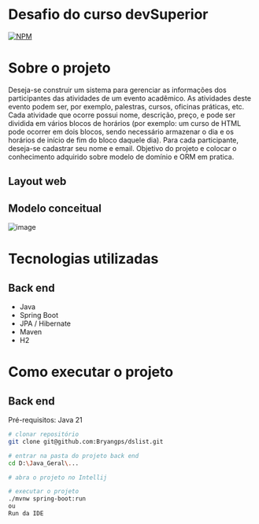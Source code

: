 # Desafio do curso devSuperior
[![NPM](https://img.shields.io/npm/l/react)](https://github.com/devsuperior/sds1-wmazoni/blob/master/LICENSE) 

# Sobre o projeto
Deseja-se construir um sistema para gerenciar as informações dos participantes das atividades de um
evento acadêmico. As atividades deste evento podem ser, por exemplo, palestras, cursos, oficinas
práticas, etc. Cada atividade que ocorre possui nome, descrição, preço, e pode ser dividida em vários
blocos de horários (por exemplo: um curso de HTML pode ocorrer em dois blocos, sendo necessário
armazenar o dia e os horários de início de fim do bloco daquele dia). Para cada participante, deseja-se
cadastrar seu nome e email. 
Objetivo do projeto e colocar o conhecimento adquirido sobre modelo de domínio e ORM em pratica.

## Layout web


## Modelo conceitual
![image](https://github.com/user-attachments/assets/97bad1bd-769b-4fed-882a-83d6d769a405)

# Tecnologias utilizadas
## Back end
- Java
- Spring Boot
- JPA / Hibernate
- Maven
- H2
# Como executar o projeto

## Back end
Pré-requisitos: Java 21

```bash
# clonar repositório
git clone git@github.com:Bryangps/dslist.git

# entrar na pasta do projeto back end
cd D:\Java_Geral\...

# abra o projeto no Intellij

# executar o projeto
./mvnw spring-boot:run
ou
Run da IDE
```
